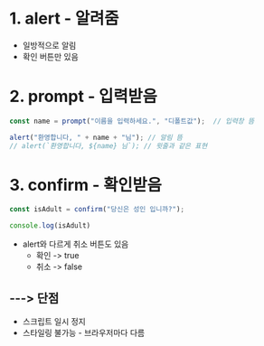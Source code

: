 # 1. alert - 알려줌

* 일방적으로 알림
* 확인 버튼만 있음



# 2. prompt - 입력받음

``` javascript
const name = prompt("이름을 입력하세요.", "디폴트값");  // 입력창 뜸

alert("환영합니다, " + name + "님"); // 알림 뜸
// alert(`환영합니다, ${name} 님`); // 윗줄과 같은 표현

```



# 3. confirm - 확인받음

``` javascript
const isAdult = confirm("당신은 성인 입니까?");

console.log(isAdult)
```

* alert와 다르게 취소 버튼도 있음
  * 확인 -> true
  * 취소 -> false



## ---> 단점

* 스크립트 일시 정지
* 스타일링 불가능 - 브라우저마다 다름
